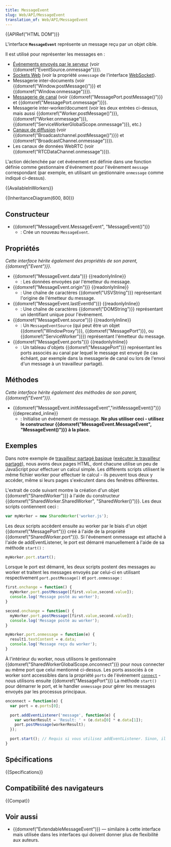 ```yaml
---
title: MessageEvent
slug: Web/API/MessageEvent
translation_of: Web/API/MessageEvent
---
```


{{APIRef("HTML DOM")}}

L'interface **`MessageEvent`** représente un message reçu par un objet cible.

Il est utilisé pour représenter les messages en :

- [Événements envoyés par le serveur](/fr/docs/Web/API/Server-sent_events) (voir {{domxref("EventSource.onmessage")}}).
- [Sockets Web](/fr/docs/Web/API/WebSockets_API) (voir la propriété `onmessage` de l'interface [WebSocket](/fr/docs/Web/API/WebSocket)).
- Messagerie inter-documents (voir {{domxref("Window.postMessage()")}} et {{domxref("Window.onmessage")}}).
- [Messagerie de canal](/fr/docs/Web/API/Channel_Messaging_API) (voir {{domxref("MessagePort.postMessage()")}} et {{domxref("MessagePort.onmessage")}}).
- Messagerie inter-worker/document (voir les deux entrées ci-dessus, mais aussi {{domxref("Worker.postMessage()")}}, {{domxref("Worker.onmessage")}}, {{domxref("ServiceWorkerGlobalScope.onmessage")}}, etc.)
- [Canaux de diffusion](/fr/docs/Web/API/Broadcast_Channel_API) (voir {{domxref("Broadcastchannel.postMessage()")}}) et {{domxref("BroadcastChannel.onmessage")}}).
- Les canaux de données WebRTC (voir {{domxref("RTCDataChannel.onmessage")}}).

L'action déclenchée par cet événement est définie dans une fonction définie comme gestionnaire d'événement pour l'événement `message` correspondant (par exemple, en utilisant un gestionnaire `onmessage` comme indiqué ci-dessus).

{{AvailableInWorkers}}

{{InheritanceDiagram(600, 80)}}

## Constructeur

- {{domxref("MessageEvent.MessageEvent", "MessageEvent()")}}
  - : Crée un nouveau `MessageEvent`.

## Propriétés

_Cette interface hérite également des propriétés de son parent, {{domxref("Event")}}._

- {{domxref("MessageEvent.data")}} {{readonlyInline}}
  - : Les données envoyées par l'émetteur du message.
- {{domxref("MessageEvent.origin")}} {{readonlyInline}}
  - : Une chaîne de caractères {{domxref("USVString")}} représentant l'origine de l'émetteur du message.
- {{domxref("MessageEvent.lastEventId")}} {{readonlyInline}}
  - : Une chaîne de caractères {{domxref("DOMString")}} représentant un identifiant unique pour l'événement.
- {{domxref("MessageEvent.source")}} {{readonlyInline}}
  - : Un `MessageEventSource` (qui peut être un objet {{domxref("WindowProxy")}}, {{domxref("MessagePort")}}, ou {{domxref("ServiceWorker")}}) représentant l'émetteur du message.
- {{domxref("MessageEvent.ports")}} {{readonlyInline}}
  - : Un tableau d'objets {{domxref("MessagePort")}} représentant les ports associés au canal par lequel le message est envoyé (le cas échéant, par exemple dans la messagerie de canal ou lors de l'envoi d'un message à un travailleur partagé).

## Méthodes

_Cette interface hérite également des méthodes de son parent, {{domxref("Event")}}._

- {{domxref("MessageEvent.initMessageEvent","initMessageEvent()")}} {{deprecated_inline}}
  - : Initialise un événement de message. **Ne plus utiliser ceci - utilisez le constructeur {{domxref("MessageEvent.MessageEvent", "MessageEvent()")}} à la place.**

## Exemples

Dans notre exemple de [travailleur partagé basique](https://github.com/mdn/simple-shared-worker) ([exécuter le travailleur partagé](https://mdn.github.io/simple-shared-worker/)), nous avons deux pages HTML, dont chacune utilise un peu de JavaScript pour effectuer un calcul simple. Les différents scripts utilisent le même fichier worker pour effectuer le calcul - ils peuvent tous deux y accéder, même si leurs pages s'exécutent dans des fenêtres différentes.

L'extrait de code suivant montre la création d'un objet {{domxref("SharedWorker")}} à l'aide du constructeur {{domxref("SharedWorker.SharedWorker", "SharedWorker()")}}. Les deux scripts contiennent ceci :

```js
var myWorker = new SharedWorker('worker.js');
```

Les deux scripts accèdent ensuite au worker par le biais d'un objet {{domxref("MessagePort")}} créé à l'aide de la propriété {{domxref("SharedWorker.port")}}. Si l'événement onmessage est attaché à l'aide de addEventListener, le port est démarré manuellement à l'aide de sa méthode `start()` :

```js
myWorker.port.start();
```

Lorsque le port est démarré, les deux scripts postent des messages au worker et traitent les messages envoyés par celui-ci en utilisant respectivement `port.postMessage()` et `port.onmessage` :

```js
first.onchange = function() {
  myWorker.port.postMessage([first.value,second.value]);
  console.log('Message posté au worker');
}

second.onchange = function() {
  myWorker.port.postMessage([first.value,second.value]);
  console.log('Message posté au worker');
}

myWorker.port.onmessage = function(e) {
  result1.textContent = e.data;
  console.log('Message reçu du worker');
}
```

À l'intérieur du worker, nous utilisons le gestionnaire {{domxref("SharedWorkerGlobalScope.onconnect")}} pour nous connecter au même port que celui mentionné ci-dessus. Les ports associés à ce worker sont accessibles dans la propriété `ports` de l'événement [`connect`](/fr/docs/Web/API/SharedWorkerGlobalScope/connect_event) - nous utilisons ensuite {{domxref("MessagePort")}} La méthode `start()` pour démarrer le port, et le handler `onmessage` pour gérer les messages envoyés par les processus principaux.

```js
onconnect = function(e) {
  var port = e.ports[0];

  port.addEventListener('message', function(e) {
    var workerResult = 'Result: ' + (e.data[0] * e.data[1]);
    port.postMessage(workerResult);
  });

  port.start(); // Requis si vous utilisez addEventListener. Sinon, il est appelé implicitement par le paramètre onmessage.
}
```

## Spécifications

{{Specifications}}

## Compatibilité des navigateurs

{{Compat}}

## Voir aussi

- {{domxref("ExtendableMessageEvent")}} — similaire à cette interface mais utilisée dans les interfaces qui doivent donner plus de flexibilité aux auteurs.
